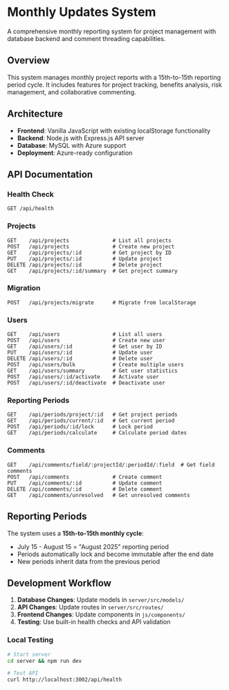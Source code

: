 # Monthly Updates System

A comprehensive monthly reporting system for project management with database backend and comment threading capabilities.

## Overview

This system manages monthly project reports with a 15th-to-15th reporting period cycle. It includes features for project tracking, benefits analysis, risk management, and collaborative commenting.

## Architecture

- **Frontend**: Vanilla JavaScript with existing localStorage functionality
- **Backend**: Node.js with Express.js API server  
- **Database**: MySQL with Azure support
- **Deployment**: Azure-ready configuration


## API Documentation

### Health Check
```
GET /api/health
```

### Projects
```
GET    /api/projects              # List all projects
POST   /api/projects              # Create new project
GET    /api/projects/:id          # Get project by ID
PUT    /api/projects/:id          # Update project
DELETE /api/projects/:id          # Delete project
GET    /api/projects/:id/summary  # Get project summary
```

### Migration
```
POST   /api/projects/migrate      # Migrate from localStorage
```

### Users
```
GET    /api/users                 # List all users
POST   /api/users                 # Create new user
GET    /api/users/:id             # Get user by ID
PUT    /api/users/:id             # Update user
DELETE /api/users/:id             # Delete user
POST   /api/users/bulk            # Create multiple users
GET    /api/users/summary         # Get user statistics
POST   /api/users/:id/activate    # Activate user
POST   /api/users/:id/deactivate  # Deactivate user
```

### Reporting Periods
```
GET    /api/periods/project/:id   # Get project periods
GET    /api/periods/current/:id   # Get current period
POST   /api/periods/:id/lock      # Lock period
GET    /api/periods/calculate     # Calculate period dates
```

### Comments
```
GET    /api/comments/field/:projectId/:periodId/:field  # Get field comments
POST   /api/comments              # Create comment
PUT    /api/comments/:id          # Update comment
DELETE /api/comments/:id          # Delete comment
GET    /api/comments/unresolved   # Get unresolved comments
```

## Reporting Periods

The system uses a **15th-to-15th monthly cycle**:
- July 15 - August 15 = "August 2025" reporting period
- Periods automatically lock and become immutable after the end date
- New periods inherit data from the previous period

## Development Workflow

1. **Database Changes**: Update models in `server/src/models/`
2. **API Changes**: Update routes in `server/src/routes/`
3. **Frontend Changes**: Update components in `js/components/`
4. **Testing**: Use built-in health checks and API validation



### Local Testing
```bash
# Start server
cd server && npm run dev

# Test API
curl http://localhost:3002/api/health
```
